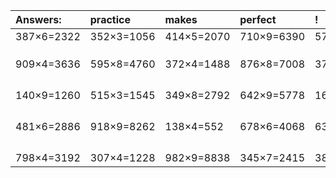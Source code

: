 | Answers: | practice | makes | perfect | ! |
| :--- | :--- | :--- | :--- | :--- |
| 387×6=2322 | 352×3=1056 | 414×5=2070 | 710×9=6390 | 570×7=3990 | 
|   |   |   |   |   | 
|   |   |   |   |   | 
|   |   |   |   |   | 
| 909×4=3636 | 595×8=4760 | 372×4=1488 | 876×8=7008 | 372×8=2976 | 
|   |   |   |   |   | 
|   |   |   |   |   | 
|   |   |   |   |   | 
|   |   |   |   |   | 
| 140×9=1260 | 515×3=1545 | 349×8=2792 | 642×9=5778 | 160×7=1120 | 
|   |   |   |   |   | 
|   |   |   |   |   | 
|   |   |   |   |   | 
|   |   |   |   |   | 
| 481×6=2886 | 918×9=8262 | 138×4=552 | 678×6=4068 | 635×4=2540 | 
|   |   |   |   |   | 
|   |   |   |   |   | 
|   |   |   |   |   | 
|   |   |   |   |   | 
| 798×4=3192 | 307×4=1228 | 982×9=8838 | 345×7=2415 | 388×3=1164 | 

